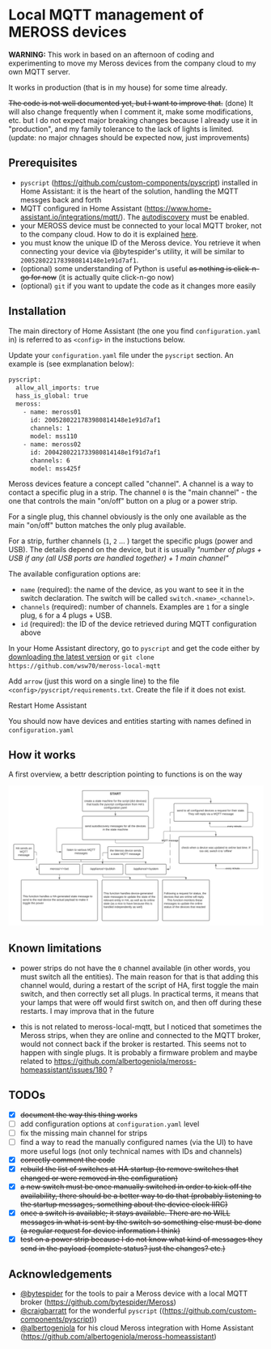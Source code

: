 # Local MQTT management of MEROSS devices

**WARNING:** This work in based on an afternoon of coding and experimenting to move my Meross devices from the company cloud to my own MQTT server.

It works in production (that is in my house) for some time already.

~~The code is not well documented yet, but I want to improve that.~~ (done)
It will also change frequently when I comment it, make some modifications, etc. but I do not expect major breaking changes because I already use it in "production", and my family tolerance to the lack of lights is limited. (update: no major chnages should be expected now, just improvements)

## Prerequisites
- `pyscript` (https://github.com/custom-components/pyscript) installed in Home Assistant: it is the heart of the solution, handling the MQTT messges back and forth
- MQTT configured in Home Assistant (https://www.home-assistant.io/integrations/mqtt/). The [autodiscovery](https://www.home-assistant.io/docs/mqtt/discovery/) must be enabled.
- your MEROSS device must be connected to your local MQTT broker, not to the company cloud. How to do it is explained [here](https://github.com/bytespider/Meross/wiki/MQTT). 
- you must know the unique ID of the Meross device. You retrieve it when connecting your device via @bytespider's utility, it will be similar to `2005280221783980814148e1e91d7af1`.
- (optional) some understanding of Python is useful ~~as nothing is click-n-go for now~~ (it is actually quite click-n-go now)
- (optional) `git` if you want to update the code as it changes more easily

## Installation

The main directory of Home Assistant (the one you find `configuration.yaml` in) is referred to as `<config>` in the instuctions below.

Update your `configuration.yaml` file under the `pyscript` section. An example is (see exmplanation below):

```
pyscript:
  allow_all_imports: true
  hass_is_global: true
  meross:
    - name: meross01
      id: 2005280221783980814148e1e91d7af1
      channels: 1
      model: mss110
    - name: meross02
      id: 2004280221733980814148e1f91d7af1
      channels: 6
      model: mss425f
```

Meross devices feature a concept called "channel". A channel is a way to contact a specific plug in a strip. The channel `0` is the "main channel" - the one that controls the main "on/off" button on a plug or a power strip.

For a single plug, this channel obviously is the only one available as the main "on/off" button matches the only plug available.

For a strip, further channels (`1`, `2` ... ) target the specific plugs (power and USB). The details depend on the device, but it is usually *"number of plugs + USB if any (all USB ports are handled together) + 1 main channel"*

The available configuration options are:
- `name` (required): the name of the device, as you want to see it in the switch declaration. The switch will be called `switch.<name>_<channel>`.
- `channels` (required): number of channels. Examples are `1` for a single plug, `6` for a 4 plugs + USB.
- `id` (required): the ID of the device retrieved during MQTT configuration above

In your Home Assistant directory, go to `pyscript` and get the code either by [downloading the latest version](https://github.com/wsw70/meross-local-mqtt/archive/master.zip) or `git clone https://github.com/wsw70/meross-local-mqtt`

Add `arrow` (just this word on a single line) to the file `<config>/pyscript/requirements.txt`. Create the file if it does not exist.

Restart Home Assistant

You should now have devices and entities starting with names defined in `configuration.yaml`

## How it works

A first overview, a bettr description pointing to functions is on the way

![script diagram flow](meross-local-mqtt.png?raw=true)


## Known limitations

- power strips do not have the `0` channel available (in other words, you must switch all the entities). The main reason for that is that adding this channel would, during a restart of the script of HA, first toggle the main switch, and then correctly set all plugs. In practical terms, it means that your lamps that were off would first switch on, and then off during these restarts. I may improva that in the future

- this is not related to meross-local-mqtt, but I noticed that sometimes the Meross strips, when they are online and connected to the MQTT broker, would not connect back if the broker is restarted. This seems not to happen with single plugs. It is probably a firmware problem and maybe related to https://github.com/albertogeniola/meross-homeassistant/issues/180 ? 

## TODOs

- [x] ~~document the way this thing works~~
- [ ] add configuration options at `configuration.yaml` level
- [ ] fix the missing main channel for strips
- [ ] find a way to read the manually configured names (via the UI) to have more useful logs (not only technical names with IDs and channels)
- [x] ~~correctly comment the code~~
- [x] ~~rebuild the list of switches at HA startup (to remove switches that changed or were removed in the configuration)~~
- [x] ~~a new switch must be once manually switched in order to kick off the availability, there should be a better way to do that (probably listening to the startup messages, something about the device clock IIRC)~~
- [x] ~~once a switch is available; it stays available. There are no WILL messages in what is sent by the switch so something else must be done (a regular request for device information I think)~~
- [x] ~~test on a power strip because I do not know what kind of messages they send in the payload (complete status? just the changes? etc.)~~

## Acknowledgements

- [@bytespider](https://github.com/bytespider)  for the tools to pair a Meross device with a local MQTT broker (https://github.com/bytespider/Meross)
- [@craigbarratt](https://github.com/craigbarratt) for the wonderful `pyscript` ((https://github.com/custom-components/pyscript))
- [@albertogeniola](https://github.com/albertogeniola)  for his cloud Meross integration with Home Assistant (https://github.com/albertogeniola/meross-homeassistant)
